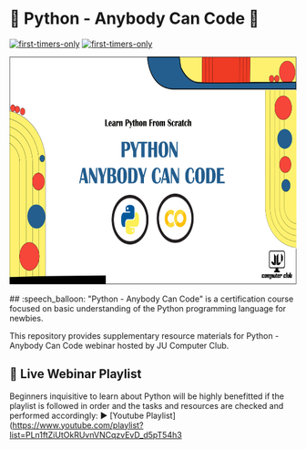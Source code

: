 # 🐍 Python - Anybody Can Code 🐍
[![first-timers-only](https://img.shields.io/badge/first--timers--only-friendly-blue?style=for-the-badge&logo=appveyor)](https://www.firsttimersonly.com/)
[![first-timers-only](https://img.shields.io/badge/Language--python-orange?style=for-the-badge&logo=appveyor)](#)

<p align="center">
  <img width="520" height="400" src="assets/header.jpg">
</p>
## :speech_balloon: "Python - Anybody Can Code" is a certification course focused on basic understanding of the Python programming language for newbies.

This repository provides supplementary resource materials for Python - Anybody Can Code webinar hosted by JU Computer Club.
## :movie_camera: Live Webinar Playlist   
Beginners inquisitive to learn about Python will be highly benefitted if the playlist is followed in order and the tasks and resources are checked and performed accordingly:
:arrow_forward: [Youtube Playlist](https://www.youtube.com/playlist?list=PLn1ftZiUtOkRUvnVNCqzvEvD_d5pT54h3
